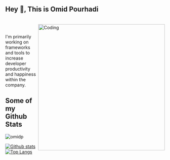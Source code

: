 ## Hey 👋, This is Omid Pourhadi

</br>
<img align="right" alt="Coding" width="400" src="https://media1.giphy.com/media/v1.Y2lkPTc5MGI3NjExYnVmY2xlYXpraGRqczZjbWJhZ3JxeGpvMnpnYjNtN202czhoMG1pMiZlcD12MV9pbnRlcm5hbF9naWZfYnlfaWQmY3Q9Zw/HVcPS8srK742xYwVav/giphy.gif">
</br>


I'm primarily working on frameworks and tools to increase developer productivity and happiness within the company.

</p>

## Some of my Github Stats
<p align=left> <img src=https://komarev.com/ghpvc/?username=omidp alt=omidp /> </p>

[![Github stats](https://github-readme-stats.vercel.app/api?username=omidp&show_icons=true&include_all_commits=true)](https://github.com/omidp/github-readme-stats)
[![Top Langs](https://github-readme-stats.vercel.app/api/top-langs/?username=omidp&layout=compact)](https://github.com/omidp/github-readme-stats)
